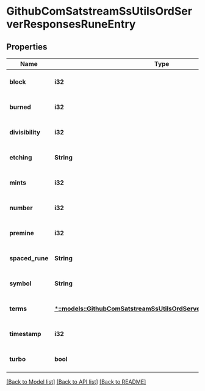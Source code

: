 # GithubComSatstreamSsUtilsOrdServerResponsesRuneEntry

## Properties
Name | Type | Description | Notes
------------ | ------------- | ------------- | -------------
**block** | **i32** |  | [optional] [default to null]
**burned** | **i32** |  | [optional] [default to null]
**divisibility** | **i32** |  | [optional] [default to null]
**etching** | **String** |  | [optional] [default to null]
**mints** | **i32** |  | [optional] [default to null]
**number** | **i32** |  | [optional] [default to null]
**premine** | **i32** |  | [optional] [default to null]
**spaced_rune** | **String** |  | [optional] [default to null]
**symbol** | **String** |  | [optional] [default to null]
**terms** | [***::models::GithubComSatstreamSsUtilsOrdServerResponsesRuneTerms**](github_com_satstream_ss-utils_ord_server_responses.RuneTerms.md) |  | [optional] [default to null]
**timestamp** | **i32** |  | [optional] [default to null]
**turbo** | **bool** |  | [optional] [default to null]

[[Back to Model list]](../README.md#documentation-for-models) [[Back to API list]](../README.md#documentation-for-api-endpoints) [[Back to README]](../README.md)


